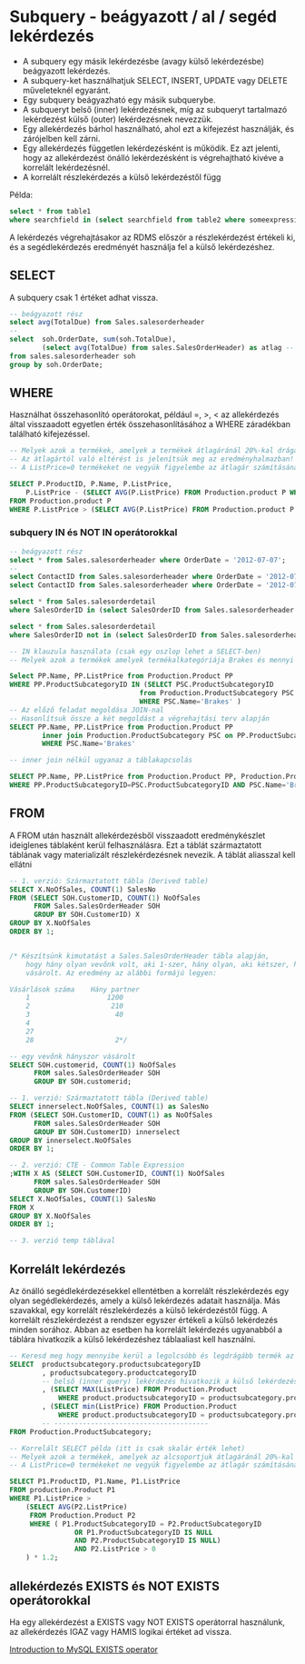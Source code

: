 # Subquery - beágyazott / al / segéd lekérdezés

- A subquery egy másik lekérdezésbe (avagy külső lekérdezésbe) beágyazott lekérdezés.
- A subquery-ket használhatjuk SELECT, INSERT, UPDATE vagy DELETE műveleteknél egyaránt.  
- Egy subquery beágyazható egy másik subquerybe.  
- A subqueryt belső (inner) lekérdezésnek, míg az subqueryt tartalmazó lekérdezést külső (outer) lekérdezésnek nevezzük.   
- Egy allekérdezés bárhol használható, ahol ezt a kifejezést használják, és zárójelben kell zárni.  
- Egy allekérdezés független lekérdezésként is működik. Ez azt jelenti, hogy az allekérdezést önálló lekérdezésként is végrehajtható kivéve a korrelált lekérdezésnél. 
- A korrelált részlekérdezés a külső lekérdezéstől függ

Példa:  
```sql
select * from table1
where searchfield in (select searchfield from table2 where someexpression );
```
A lekérdezés végrehajtásakor az RDMS először a részlekérdezést értékeli ki, és a segédlekérdezés eredményét használja fel a külső lekérdezéshez.

## SELECT
A subquery csak 1 értéket adhat vissza. 
```sql
-- beágyazott rész
select avg(TotalDue) from Sales.salesorderheader
--
select 	soh.OrderDate, sum(soh.TotalDue), 
        (select avg(TotalDue) from sales.SalesOrderHeader) as atlag -- 1 érték! nem több sor 
from sales.salesorderheader soh
group by soh.OrderDate;
```  

## WHERE
Használhat összehasonlító operátorokat, például =, >, < az allekérdezés által visszaadott egyetlen érték összehasonlításához a WHERE záradékban található kifejezéssel.
```sql
-- Melyek azok a termékek, amelyek a termékek átlagáránál 20%-kal drágábbak?
-- Az átlagártól való eltérést is jelenítsük meg az eredményhalmazban! (selectben allekérdezés)
-- A ListPrice=0 termékeket ne vegyük figyelembe az átlagár számításánál!

SELECT P.ProductID, P.Name, P.ListPrice, 
	P.ListPrice - (SELECT AVG(P.ListPrice) FROM Production.product P WHERE P.ListPrice > 0) PriceDiff
FROM Production.product P
WHERE P.ListPrice > (SELECT AVG(P.ListPrice) FROM Production.product P WHERE P.ListPrice > 0) * 1.2;
```

### subquery IN és NOT IN operátorokkal
```sql
-- beágyazott rész
select * from Sales.salesorderheader where OrderDate = '2012-07-07';
--  
select ContactID from Sales.salesorderheader where OrderDate = '2012-07-07';
select ContactID from Sales.salesorderheader where OrderDate = '2012-07-07';

select * from Sales.salesorderdetail 
where SalesOrderID in (select SalesOrderID from Sales.salesorderheader where OrderDate = '2012-07-07');

select * from Sales.salesorderdetail 
where SalesOrderID not in (select SalesOrderID from Sales.salesorderheader where OrderDate = '2012-07-07');

```  

```sql
-- IN klauzula használata (csak egy oszlop lehet a SELECT-ben)
-- Melyek azok a termékek amelyek termékalkategóriája Brakes és mennyi a listaáruk.

Select PP.Name, PP.ListPrice from Production.Product PP
WHERE PP.ProductSubcategoryID IN (SELECT PSC.ProductSubcategoryID 
								from Production.ProductSubcategory PSC
								WHERE PSC.Name='Brakes'	)
-- Az előző feladat megoldása JOIN-nal
-- Hasonlítsuk össze a két megoldást a végrehajtási terv alapján
SELECT PP.Name, PP.ListPrice from Production.Product PP 
		inner join Production.ProductSubcategory PSC on PP.ProductSubcategoryID=PSC.ProductSubcategoryID
		WHERE PSC.Name='Brakes'

-- inner join nélkül ugyanaz a táblakapcsolás

SELECT PP.Name, PP.ListPrice from Production.Product PP, Production.ProductSubcategory PSC
WHERE PP.ProductSubcategoryID=PSC.ProductSubcategoryID AND PSC.Name='Brakes'
```

## FROM
A FROM után használt allekérdezésből visszaadott eredménykészlet ideiglenes táblaként kerül felhasználásra. Ezt a táblát származtatott táblának vagy materializált részlekérdezésnek nevezik. A táblát aliasszal kell ellátni
```sql 
-- 1. verzió: Származtatott tábla (Derived table)
SELECT X.NoOfSales, COUNT(1) SalesNo
FROM (SELECT SOH.CustomerID, COUNT(1) NoOfSales
	  FROM Sales.SalesOrderHeader SOH
	  GROUP BY SOH.CustomerID) X
GROUP BY X.NoOfSales
ORDER BY 1;


/* Készítsünk kimutatást a Sales.SalesOrderHeader tábla alapján, 
	hogy hány olyan vevőnk volt, aki 1-szer, hány olyan, aki kétszer, háromszor stb. 
	vásárolt. Az eredmény az alábbi formájú legyen:

Vásárlások száma	Hány partner
	1					1200
	2					 210
	3					  40
	4
	27
	28					  2*/

-- egy vevőnk hányszor vásárolt
SELECT SOH.customerid, COUNT(1) NoOfSales
	  FROM sales.SalesOrderHeader SOH
	  GROUP BY SOH.customerid;

-- 1. verzió: Származtatott tábla (Derived table)
SELECT innerselect.NoOfSales, COUNT(1) as SalesNo
FROM (SELECT SOH.CustomerID, COUNT(1) as NoOfSales
	  FROM sales.SalesOrderHeader SOH
	  GROUP BY SOH.CustomerID) innerselect
GROUP BY innerselect.NoOfSales
ORDER BY 1;

-- 2. verzió: CTE - Common Table Expression
;WITH X AS (SELECT SOH.CustomerID, COUNT(1) NoOfSales
	  FROM sales.SalesOrderHeader SOH
	  GROUP BY SOH.CustomerID)
SELECT X.NoOfSales, COUNT(1) SalesNo
FROM X
GROUP BY X.NoOfSales
ORDER BY 1;

-- 3. verzió temp táblával
```

## Korrelált lekérdezés
Az önálló segédlekérdezésekkel ellentétben a korrelált részlekérdezés egy olyan segédlekérdezés, amely a külső lekérdezés adatait használja. Más szavakkal, egy korrelált részlekérdezés a külső lekérdezéstől függ. A korrelált részlekérdezést a rendszer egyszer értékeli a külső lekérdezés minden sorához.
Abban az esetben ha korrelált  lekérdezés ugyanabból a táblára hivatkozik a külső lekérdezéshez táblaaliast kell használni.
```sql
-- Keresd meg hogy mennyibe kerül a legolcsóbb és legdrágább termék az egyes termékalkategóriákban és 
SELECT 	productsubcategory.productsubcategoryID
		, productsubcategory.productcategoryID
        -- belső (inner query) lekérdezés hivatkozik a külső lekérdezés értékeire
		, (SELECT MAX(ListPrice) FROM Production.Product
            WHERE product.productsubcategoryID = productsubcategory.productsubcategoryID ) as maxprice	
		, (SELECT min(ListPrice) FROM Production.Product
            WHERE product.productsubcategoryID = productsubcategory.productsubcategoryID ) as minprice
		-- --------------------------------------
FROM Production.ProductSubcategory;
```
```sql
-- Korrelált SELECT példa (itt is csak skalár érték lehet)
-- Melyek azok a termékek, amelyek az alcsoportjuk átlagáránál 20%-kal drágábbak? 
-- A ListPrice=0 termékeket ne vegyük figyelembe az átlagár számításánál!

SELECT P1.ProductID, P1.Name, P1.ListPrice
FROM production.Product P1
WHERE P1.ListPrice > 
	(SELECT AVG(P2.ListPrice) 
	 FROM Production.Product P2 
	 WHERE ( P1.ProductSubcategoryID = P2.ProductSubcategoryID 
				OR P1.ProductSubcategoryID IS NULL 
				AND P2.ProductSubcategoryID IS NULL)
				AND P2.ListPrice > 0
	) * 1.2;
```  


## allekérdezés EXISTS és NOT EXISTS operátorokkal

Ha egy allekérdezést a EXISTS vagy NOT EXISTS operátorral használunk, az allekérdezés IGAZ vagy HAMIS logikai értéket ad vissza.

[Introduction to MySQL EXISTS operator](https://www.mysqltutorial.org/mysql-exists/)  



